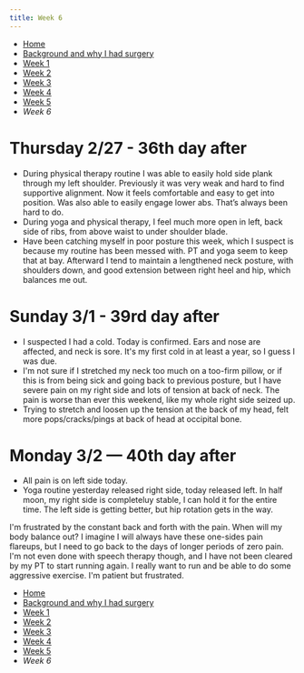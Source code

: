 ```yaml
---
title: Week 6
---
```


* [Home](/blog)
* [Background and why I had surgery](/background.md)
* [Week 1](/week-1.md)
* [Week 2](/week-2.md)
* [Week 3](/week-3.md)
* [Week 4](/week-4.md)
* [Week 5](/week-5.md)
* *Week 6*

# Thursday 2/27 - 36th day after

* During physical therapy routine I was able to easily hold side plank through my left shoulder. Previously it was very weak and hard to find supportive alignment. Now it feels comfortable and easy to get into position. Was also able to easily engage lower abs. That’s always been hard to do.
* During yoga and physical therapy, I feel much more open in left, back side of ribs, from above waist to under shoulder blade. 
* Have been catching myself in poor posture this week, which I suspect is because my routine has been messed with. PT and yoga seem to keep that at bay. Afterward I tend to maintain a lengthened neck posture, with shoulders down, and good extension between right heel and hip, which balances me out.

# Sunday 3/1 - 39rd day after

* I suspected I had a cold. Today is confirmed. Ears and nose are affected, and neck is sore. It's my first cold in at least a year, so I guess I was due.
* I'm not sure if I stretched my neck too much on a too-firm pillow, or if this is from being sick and going back to previous posture, but I have severe pain on my right side and lots of tension at back of neck. The pain is worse than ever this weekend, like my whole right side seized up.
* Trying to stretch and loosen up the tension at the back of my head, felt more pops/cracks/pings at back of head at occipital bone.

# Monday 3/2 — 40th day after

* All pain is on left side today.
* Yoga routine yesterday released right side, today released left. In half moon, my right side is completeluy stable, I can hold it for the entire time. The left side is getting better, but hip rotation gets in the way.

I'm frustrated by the constant back and forth with the pain. When will my body balance out? I imagine I will always have these one-sides pain flareups, but I need to go back to the days of longer periods of zero pain. I'm not even done with speech therapy though, and I have not been cleared by my PT to start running again. I really want to run and be able to do some aggressive exercise. I'm patient but frustrated.

* [Home](/blog)
* [Background and why I had surgery](/background.md)
* [Week 1](/week-1.md)
* [Week 2](/week-2.md)
* [Week 3](/week-3.md)
* [Week 4](/week-4.md)
* [Week 5](/week-5.md)
* *Week 6*